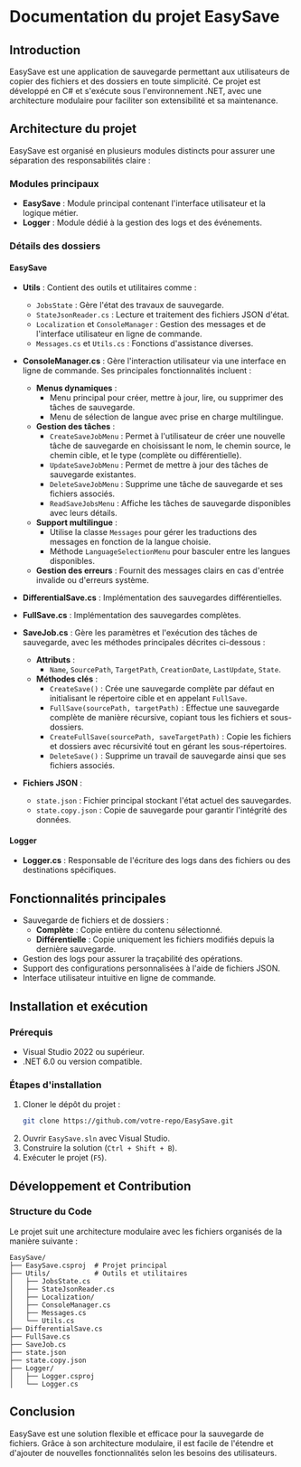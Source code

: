 
# Documentation du projet EasySave

## Introduction

EasySave est une application de sauvegarde permettant aux utilisateurs de copier des fichiers et des dossiers en toute simplicité. Ce projet est développé en C# et s'exécute sous l'environnement .NET, avec une architecture modulaire pour faciliter son extensibilité et sa maintenance.

## Architecture du projet

EasySave est organisé en plusieurs modules distincts pour assurer une séparation des responsabilités claire :

### Modules principaux

- **EasySave** : Module principal contenant l'interface utilisateur et la logique métier.
- **Logger** : Module dédié à la gestion des logs et des événements.

### Détails des dossiers

#### EasySave

- **Utils** : Contient des outils et utilitaires comme :

  - `JobsState` : Gère l'état des travaux de sauvegarde.
  - `StateJsonReader.cs` : Lecture et traitement des fichiers JSON d'état.
  - `Localization` et `ConsoleManager` : Gestion des messages et de l'interface utilisateur en ligne de commande.
  - `Messages.cs` et `Utils.cs` : Fonctions d'assistance diverses.

- **ConsoleManager.cs** : Gère l'interaction utilisateur via une interface en ligne de commande. Ses principales fonctionnalités incluent :

  - **Menus dynamiques** :
    - Menu principal pour créer, mettre à jour, lire, ou supprimer des tâches de sauvegarde.
    - Menu de sélection de langue avec prise en charge multilingue.
  - **Gestion des tâches** :
    - `CreateSaveJobMenu` : Permet à l'utilisateur de créer une nouvelle tâche de sauvegarde en choisissant le nom, le chemin source, le chemin cible, et le type (complète ou différentielle).
    - `UpdateSaveJobMenu` : Permet de mettre à jour des tâches de sauvegarde existantes.
    - `DeleteSaveJobMenu` : Supprime une tâche de sauvegarde et ses fichiers associés.
    - `ReadSaveJobsMenu` : Affiche les tâches de sauvegarde disponibles avec leurs détails.
  - **Support multilingue** :
    - Utilise la classe `Messages` pour gérer les traductions des messages en fonction de la langue choisie.
    - Méthode `LanguageSelectionMenu` pour basculer entre les langues disponibles.
  - **Gestion des erreurs** : Fournit des messages clairs en cas d'entrée invalide ou d'erreurs système.

- **DifferentialSave.cs** : Implémentation des sauvegardes différentielles.

- **FullSave.cs** : Implémentation des sauvegardes complètes.

- **SaveJob.cs** : Gère les paramètres et l'exécution des tâches de sauvegarde, avec les méthodes principales décrites ci-dessous :

  - **Attributs** :
    - `Name`, `SourcePath`, `TargetPath`, `CreationDate`, `LastUpdate`, `State`.
  - **Méthodes clés** :
    - `CreateSave()` : Crée une sauvegarde complète par défaut en initialisant le répertoire cible et en appelant `FullSave`.
    - `FullSave(sourcePath, targetPath)` : Effectue une sauvegarde complète de manière récursive, copiant tous les fichiers et sous-dossiers.
    - `CreateFullSave(sourcePath, saveTargetPath)` : Copie les fichiers et dossiers avec récursivité tout en gérant les sous-répertoires.
    - `DeleteSave()` : Supprime un travail de sauvegarde ainsi que ses fichiers associés.

- **Fichiers JSON** :

  - `state.json` : Fichier principal stockant l'état actuel des sauvegardes.
  - `state.copy.json` : Copie de sauvegarde pour garantir l'intégrité des données.

#### Logger

- **Logger.cs** : Responsable de l'écriture des logs dans des fichiers ou des destinations spécifiques.

## Fonctionnalités principales

- Sauvegarde de fichiers et de dossiers :
  - **Complète** : Copie entière du contenu sélectionné.
  - **Différentielle** : Copie uniquement les fichiers modifiés depuis la dernière sauvegarde.
- Gestion des logs pour assurer la traçabilité des opérations.
- Support des configurations personnalisées à l'aide de fichiers JSON.
- Interface utilisateur intuitive en ligne de commande.

## Installation et exécution

### Prérequis

- Visual Studio 2022 ou supérieur.
- .NET 6.0 ou version compatible.

### Étapes d'installation

1. Cloner le dépôt du projet :
   ```bash
   git clone https://github.com/votre-repo/EasySave.git
   ```
2. Ouvrir `EasySave.sln` avec Visual Studio.
3. Construire la solution (`Ctrl + Shift + B`).
4. Exécuter le projet (`F5`).

## Développement et Contribution

### Structure du Code

Le projet suit une architecture modulaire avec les fichiers organisés de la manière suivante :

```
EasySave/
├── EasySave.csproj  # Projet principal
├── Utils/           # Outils et utilitaires
│   ├── JobsState.cs
│   ├── StateJsonReader.cs
│   ├── Localization/
│   ├── ConsoleManager.cs
│   ├── Messages.cs
│   └── Utils.cs
├── DifferentialSave.cs
├── FullSave.cs
├── SaveJob.cs
├── state.json
├── state.copy.json
├── Logger/
│   ├── Logger.csproj
│   └── Logger.cs
```

## Conclusion

EasySave est une solution flexible et efficace pour la sauvegarde de fichiers. Grâce à son architecture modulaire, il est facile de l'étendre et d'ajouter de nouvelles fonctionnalités selon les besoins des utilisateurs.
